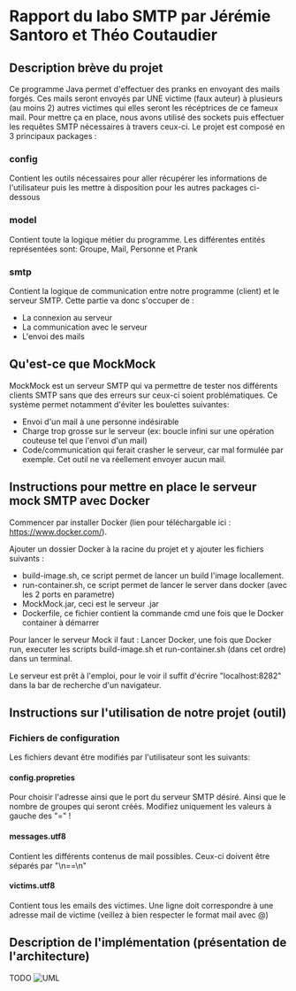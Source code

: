 # Rapport du labo SMTP par Jérémie Santoro et Théo Coutaudier
## Description brève du projet
Ce programme Java permet d'effectuer des pranks en envoyant des mails forgés.
Ces mails seront envoyés par UNE victime (faux auteur) à plusieurs (au moins 2) autres victimes qui elles seront
les récéptrices de ce fameux mail.
Pour mettre ça en place, nous avons utilisé des sockets puis effectuer les requêtes SMTP nécessaires à travers ceux-ci.
Le projet est composé en 3 principaux packages :
### config
Contient les outils nécessaires pour aller récupérer les informations de l'utilisateur puis les mettre à disposition
pour les autres packages ci-dessous
### model
Contient toute la logique métier du programme. Les différentes entités représentées sont: Groupe, Mail, Personne et Prank
### smtp
Contient la logique de communication entre notre programme (client) et le serveur SMTP. Cette partie va donc s'occuper
de :
- La connexion au serveur
- La communication avec le serveur
- L'envoi des mails

## Qu'est-ce que MockMock
MockMock est un serveur SMTP qui va permettre de tester nos différents clients SMTP sans que des erreurs sur ceux-ci
soient problématiques. Ce système permet notamment d'éviter les boulettes suivantes:
- Envoi d'un mail à une personne indésirable
- Charge trop grosse sur le serveur (ex: boucle infini sur une opération couteuse tel que l'envoi d'un mail)
- Code/communication qui ferait crasher le serveur, car mal formulée par exemple.
Cet outil ne va réellement envoyer aucun mail.

## Instructions pour mettre en place le serveur mock SMTP avec Docker
Commencer par installer Docker (lien pour téléchargable ici : https://www.docker.com/).

Ajouter un dossier Docker à la racine du projet et y ajouter les fichiers suivants :
- build-image.sh, ce script permet de lancer un build l'image locallement.
- run-container.sh, ce script permet de lancer le server dans docker (avec les 2 ports en parametre)
- MockMock.jar, ceci est le serveur .jar
- Dockerfile, ce fichier contient la commande cmd une fois que le Docker container à démarrer

Pour lancer le serveur Mock il faut :
Lancer Docker,
une fois que Docker run, executer les scripts build-image.sh et run-container.sh (dans cet ordre) dans un terminal.

Le serveur est prêt à l'emploi, pour le voir il suffit d'écrire "localhost:8282" dans la bar de recherche d'un navigateur.

## Instructions sur l'utilisation de notre projet (outil)
### Fichiers de configuration
Les fichiers devant être modifiés par l'utilisateur sont les suivants:
#### config.propreties
Pour choisir l'adresse ainsi que le port du serveur SMTP désiré.
Ainsi que le nombre de groupes qui seront créés.
Modifiez uniquement les valeurs à gauche des "=" !
#### messages.utf8
Contient les différents contenus de mail possibles.
Ceux-ci doivent être séparés par "\n==\n"
#### victims.utf8
Contient tous les emails des victimes.
Une ligne doit correspondre à une adresse mail de victime (veillez à bien respecter le format mail avec @)

## Description de l'implémentation (présentation de l'architecture)
TODO
![UML](../figures/uml.png)